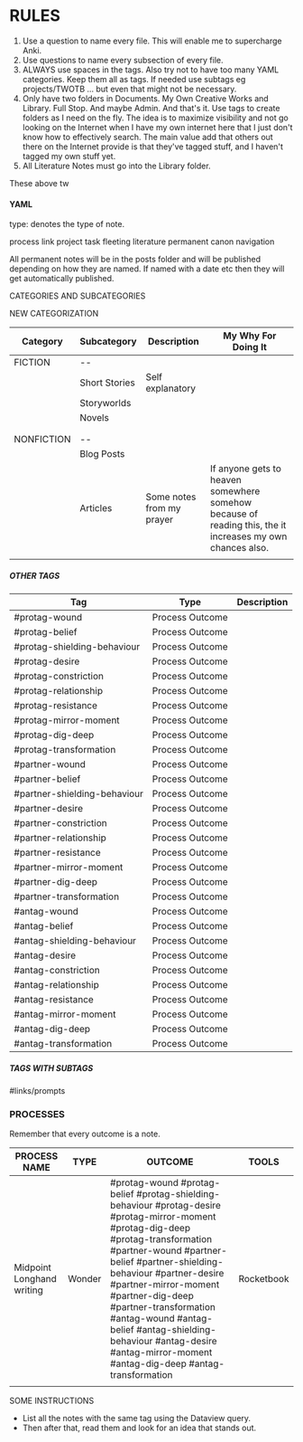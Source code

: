 # RULES

1. Use a question to name every file. This will enable me to supercharge Anki.
2. Use questions to name every subsection of every file.
3. ALWAYS use spaces in the tags. Also try not to have too many YAML categories. Keep them all as tags. If needed use subtags eg projects/TWOTB ... but even that might not be necessary.
4. Only have two folders in Documents. My Own Creative Works and Library. Full Stop.  And maybe Admin. And that's it. Use tags to create folders as I need on the fly. The idea is to maximize visibility and not go looking on the Internet when I have my own internet here that I just don't know how to effectively search. The main value add that others out there on the Internet provide is that they've tagged stuff, and I haven't tagged my own stuff yet.
5. All Literature Notes must go into the Library folder.

These above tw
#### YAML

type: denotes the type of note.

process
link
project
task
fleeting
literature
permanent
canon
navigation

All permanent notes will be in the posts folder and will be published depending on how they are named. If named with a date etc then they will get automatically published.

CATEGORIES AND SUBCATEGORIES

NEW CATEGORIZATION

| Category   | Subcategory   | Description               | My Why For Doing It                                                                                       |
| ---------- | ------------- | ------------------------- | --------------------------------------------------------------------------------------------------------- |
| FICTION    | --            |                           |                                                                                                           |
|            | Short Stories | Self explanatory          |                                                                                                           |
|            | Storyworlds   |                           |                                                                                                           |
|            | Novels        |                           |                                                                                                           |
|            |               |                           |                                                                                                           |
|            |               |                           |                                                                                                           |
| NONFICTION | --            |                           |                                                                                                           |
|            | Blog Posts    |                           |                                                                                                           |
|            | Articles      | Some notes from my prayer | If anyone gets to heaven somewhere somehow because of reading this, the it increases my own chances also. |
|            |               |                           |                                                                                                           |

##### OTHER TAGS 

| Tag                          | Type            | Description |
| ---------------------------- | --------------- | ----------- |
| #protag-wound                | Process Outcome |             |
| #protag-belief               | Process Outcome |             |
| #protag-shielding-behaviour  | Process Outcome |             |
| #protag-desire               | Process Outcome |             |
| #protag-constriction         | Process Outcome |             |
| #protag-relationship         | Process Outcome |             |
| #protag-resistance           | Process Outcome |             |
| #protag-mirror-moment        | Process Outcome |             |
| #protag-dig-deep             | Process Outcome |             |
| #protag-transformation       | Process Outcome |             |
| #partner-wound               | Process Outcome |             |
| #partner-belief              | Process Outcome |             |
| #partner-shielding-behaviour | Process Outcome |             |
| #partner-desire              | Process Outcome |             |
| #partner-constriction        | Process Outcome |             |
| #partner-relationship        | Process Outcome |             |
| #partner-resistance          | Process Outcome |             |
| #partner-mirror-moment       | Process Outcome |             |
| #partner-dig-deep            | Process Outcome |             |
| #partner-transformation      | Process Outcome |             |
| #antag-wound                 | Process Outcome |             |
| #antag-belief                | Process Outcome |             |
| #antag-shielding-behaviour   | Process Outcome |             |
| #antag-desire                | Process Outcome |             |
| #antag-constriction          | Process Outcome |             |
| #antag-relationship          | Process Outcome |             |
| #antag-resistance            | Process Outcome |             |
| #antag-mirror-moment         | Process Outcome |             |
| #antag-dig-deep              | Process Outcome |             |
| #antag-transformation        | Process Outcome                |             |


##### TAGS WITH SUBTAGS

#links/prompts


### PROCESSES

Remember that every outcome is a note.


| PROCESS NAME              | TYPE   | OUTCOME                                                                                                                               | TOOLS      |
| ------------------------- | ------ | ------------------------------------------------------------------------------------------------------------------------------------- | ---------- |
| Midpoint Longhand writing | Wonder | #protag-wound #protag-belief #protag-shielding-behaviour #protag-desire #protag-mirror-moment #protag-dig-deep #protag-transformation #partner-wound #partner-belief #partner-shielding-behaviour #partner-desire #partner-mirror-moment #partner-dig-deep #partner-transformation #antag-wound #antag-belief #antag-shielding-behaviour #antag-desire #antag-mirror-moment #antag-dig-deep #antag-transformation  | Rocketbook |
|                           |        |                                                                                                                                       |            |




SOME INSTRUCTIONS

- List all the notes with the same tag using the Dataview query.
- Then after that, read them and look for an idea that stands out.